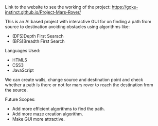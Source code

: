 Link to the website to see the working of the project: https://goku-instinct.github.io/Project-Mars-Rover/

This is an AI based project with interactive GUI for on finding a path from source to destination avoiding obstacles using algorithms like:
* (DFS)Depth First Searach
* (BFS)Breadth First Search

Languages Used:
- HTML5
- CSS3
- JavaScript

We can create walls, change source and destination point and check whether a path is there or not for mars rover to reach the destination from the source.

Future Scopes: 
* Add more efficient algorithms to find the path. 
* Add more maze creation algorithm.
* Make GUI more attractive.
